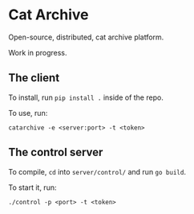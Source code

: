 # Cat Archive

Open-source, distributed, cat archive platform.

Work in progress.

## The client

To install, run `pip install .` inside of the repo.

To use, run:

```
catarchive -e <server:port> -t <token>
```

## The control server

To compile, `cd` into `server/control/` and run `go build`.

To start it, run:

```
./control -p <port> -t <token>
```
